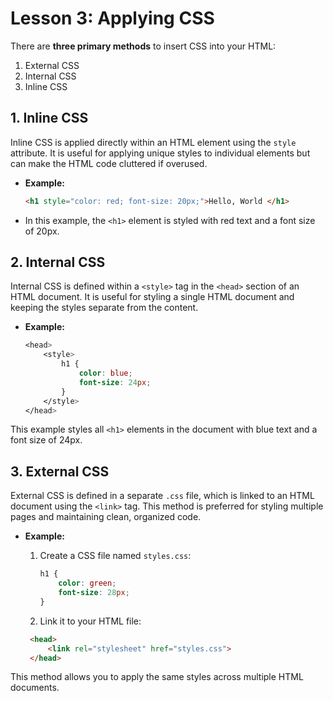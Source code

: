 # **Lesson 3: Applying CSS**


There are **three primary methods** to insert CSS into your HTML: 
1. External CSS
2. Internal CSS 
3. Inline CSS


## **1. Inline CSS**

Inline CSS is applied directly within an HTML element using the `style` attribute. It is useful for applying unique styles to individual elements but can make the HTML code cluttered if overused.

- **Example:**
  ```html
  <h1 style="color: red; font-size: 20px;">Hello, World </h1>
  ```

- In this example, the `<h1>` element is styled with red text and a font size of 20px.

## **2. Internal CSS**

Internal CSS is defined within a `<style>` tag in the `<head>` section of an HTML document. It is useful for styling a single HTML document and keeping the styles separate from the content.

-   **Example:**
	```css
	<head>
	    <style>
	        h1 {
	            color: blue;
	            font-size: 24px;
	        }
	    </style>
	</head>
	```
  This example styles all `<h1>` elements in the document with blue text and a font size of 24px.

## **3. External CSS**

External CSS is defined in a separate `.css` file, which is linked to an HTML document using the `<link>` tag. This method is preferred for styling multiple pages and maintaining clean, organized code.

-   **Example:**
    
	1.  Create a CSS file named `styles.css`:
		```css
		h1 {
		    color: green;
		    font-size: 28px;
		}
		```
	  
	 2.  Link it to your HTML file:
	   
	   ```html
		<head>
			<link rel="stylesheet" href="styles.css">
		</head>	
	```    
	    
This method allows you to apply the same styles across multiple HTML documents.




<!--stackedit_data:
eyJoaXN0b3J5IjpbNTczMTAzMjcxXX0=
-->
